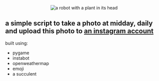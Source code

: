 <center><img src="https://i.imgur.com/7YiuuOh.png" alt="a robot with a plant in its head" stlye="text-align: center;"></center>

## a simple script to take a photo at midday, daily and upload this photo to [an instagram account](https://www.instagram.com/plantbot.py/)

built using:
* pygame
* instabot
* openweathermap
* emoji
* a succulent 
